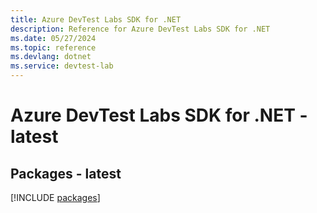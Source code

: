 ```yaml
---
title: Azure DevTest Labs SDK for .NET
description: Reference for Azure DevTest Labs SDK for .NET
ms.date: 05/27/2024
ms.topic: reference
ms.devlang: dotnet
ms.service: devtest-lab
---
```

# Azure DevTest Labs SDK for .NET - latest
## Packages - latest
[!INCLUDE [packages](devtest-labs-index.md)]
